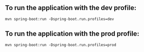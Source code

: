 ## To run the application with the dev profile:

`mvn spring-boot:run -Dspring-boot.run.profiles=dev`

## To run the application with the prod profile:

`mvn spring-boot:run -Dspring-boot.run.profiles=prod`